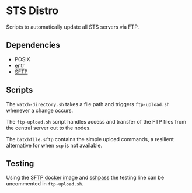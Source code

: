 # STS Distro

Scripts to automatically update all STS servers via FTP.

## Dependencies

* POSIX
* [entr](http://eradman.com/entrproject/)
* [SFTP](https://github.com/atmoz/sftp)

## Scripts

The `watch-directory.sh` takes a file path and triggers `ftp-upload.sh`
whenever a change occurs.

The `ftp-upload.sh` script handles access and transfer of the FTP files
from the central server out to the nodes.

The `batchfile.sftp` contains the simple upload commands, a resilient
alternative for when `scp` is not available.

## Testing

Using the [SFTP docker image](https://hub.docker.com/r/atmoz/sftp) and
[sshpass]() the testing line can be uncommented in `ftp-upload.sh`.

